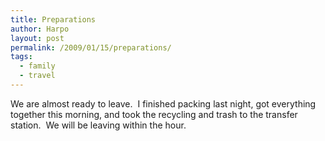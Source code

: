 ```yaml
---
title: Preparations
author: Harpo
layout: post
permalink: /2009/01/15/preparations/
tags:
  - family
  - travel
---
```

We are almost ready to leave.  I finished packing last night, got everything together this morning, and took the recycling and trash to the transfer station.  We will be leaving within the hour.